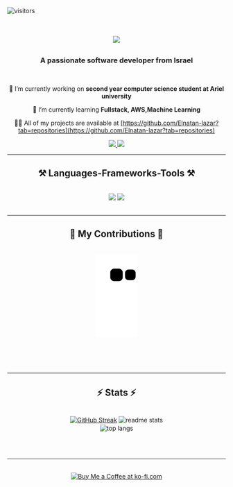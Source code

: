![visitors](https://visitor-badge.laobi.icu/badge?page_id=Elnatan-lazar.visitor-badge)

<h1 align="center">
    <img src="https://readme-typing-svg.herokuapp.com/?font=Righteous&size=35&center=true&vCenter=true&width=500&height=70&duration=4000&lines=Hi+There!+👋;+I'm+Elnatan+Lazar!;" />
</h1>

<h3 align="center">A passionate software developer from Israel </h3>

<br/>

<div align="center">
 
 🔭 I’m currently working on **second year computer science student at Ariel university**
 
 🌱 I’m currently learning **Fullstack, AWS,Machine Learning**

 👨‍💻 All of my projects are available at [https://github.com/Elnatan-lazar?tab=repositories](https://github.com/Elnatan-lazar?tab=repositories)




 </div>
 
<div align="center"> 
  <a href="mailto:elnatan100@gmail.com">
    <img src="https://img.shields.io/badge/Gmail-333333?style=for-the-badge&logo=gmail&logoColor=red" />
  </a>
  <a href="https://www.linkedin.com/in/elnatan-lazar-0b2aa4243" target="_blank">
    <img src="https://img.shields.io/badge/LinkedIn-0077B5?style=for-the-badge&logo=linkedin&logoColor=white" target="_blank" />
  </a>
  
</div>

 <hr/>
 
<h2 align="center">⚒️ Languages-Frameworks-Tools ⚒️</h2>
<br/>
<div align="center">
    <img src="https://skillicons.dev/icons?i=github,git" />
    <img src="https://skillicons.dev/icons?i=python,java,c,c++" /><br>
</div>

<br/>
<hr/>

<div align="center">
  <h2>🐍 My Contributions 🐍</h2>
  <br>
  <img alt="snake eating my contributions" src="https://raw.githubusercontent.com/Elnatan-lazar/Elnatan-lazar/output/github-contribution-grid-snake.svg" />
  
  <br/><br/><br/>
</div>

<hr/>

<h2 align="center">⚡ Stats ⚡</h2>
<br>
<div align=center>
  <a href="https://git.io/streak-stats"><img src="https://streak-stats.demolab.com?user=Elnatan-lazar&theme=react" alt="GitHub Streak" /></a>
  <img width=390 src="https://github-readme-stats-salesp07.vercel.app/api?username=Elnatan-lazar&count_private=true&show_icons=true&theme=react&rank_icon=github&border_radius=10" alt="readme stats" />
  <br/>
  <img width=325 align="center" src="https://github-readme-stats-salesp07.vercel.app/api/top-langs/?username=Elnatan-lazar&hide=HTML&langs_count=8&layout=compact&theme=react&border_radius=10&size_weight=0.5&count_weight=0.5&exclude_repo=github-readme-stats" alt="top langs" />
</div>

<br/><br/>

<hr/>

<br/>

<div align="center">
<a href='https://ko-fi.com/V7V4RAK9C' target='_blank'><img height='64' style='border:0px;height:64px;' src='https://storage.ko-fi.com/cdn/kofi1.png?v=3' border='0' alt='Buy Me a Coffee at ko-fi.com' /></a>
</div>

<br/>
